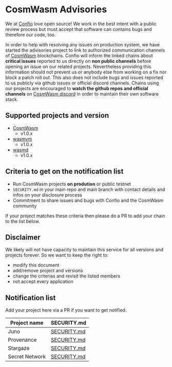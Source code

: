 # CosmWasm Advisories

We at [Confio](https://confio.gmbh/) love open source! We work in the best intent with a public review process but must accept that software can contains bugs and therefore our code, too.

In order to help with resolving any issues on production system, we have started the advisories project to link to authorized communication channels of [CosmWasm](https://cosmwasm.com/) blockchains.
Confio will inform the linked chains about **critical issues** reported to us directly on **non public channels** before opening an issue on our related projects.
Nevertheless providing this information should not prevent us or anybody else from working on a fix nor block a patch roll out.
This also does not include bugs and issues reported to us publicly via github issues or official discord channels. Chains using our projects are encouraged to **watch the github repos and official channels** on [CosmWasm discord](https://discord.com/invite/cPjEnPd) in order to maintain their own software stack.

## Supported projects and version

- [CosmWasm](https://github.com/CosmWasm/cosmwasm)
  - v1.0.x
- [wasmvm](https://github.com/CosmWasm/wasmvm)
  - v1.0.x
- [wasmd](https://github.com/CosmWasm/wasmd)
  - v1.0.x

## Criteria to get on the notification list

- Run CosmWasm projects **on prodution** or public testnet
- `SECURITY.md` in your main repo and main branch with contact details and infos on your disclosure process
- Commitment to share issues and bugs with Confio and the CosmWasm community

If your project matches these criteria then please do a PR to add your chain to the list below.

## Disclaimer

We likely will not have capacity to maintain this service for all versions and projects forever.
So we want to keep the right to:

- modify this document
- add/remove project and versions
- change the criterias and revisit the listed members
- not accept every application

<!--
# legal stuff about:

brand(s)
logo(s)

-->

## Notification list

Add your project here via a PR if you want to get notified.

| Project name   | SECURITY.md                                                                      |
| -------------- | -------------------------------------------------------------------------------- |
| Juno           | [SECURITY.md](https://github.com/CosmosContracts/juno/blob/main/SECURITY.md)     |
| Provenance     | [SECURITY.md](https://github.com/provenance-io/provenance/blob/main/SECURITY.md) |
| Stargaze       | [SECURITY.md](https://github.com/public-awesome/stargaze/blob/main/SECURITY.md)  |
| Secret Network | [SECURITY.md](https://github.com/scrtlabs/SecretNetwork/blob/master/SECURITY.md) |
